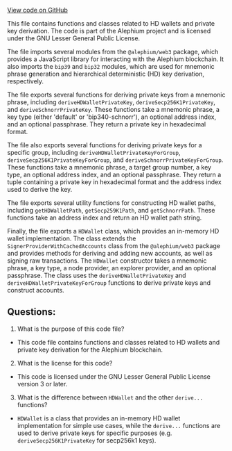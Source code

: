 [View code on GitHub](https://github.com/alephium/alephium-web3/packages/web3-wallet/src/hd-wallet.ts)

This file contains functions and classes related to HD wallets and private key derivation. The code is part of the Alephium project and is licensed under the GNU Lesser General Public License.

The file imports several modules from the `@alephium/web3` package, which provides a JavaScript library for interacting with the Alephium blockchain. It also imports the `bip39` and `bip32` modules, which are used for mnemonic phrase generation and hierarchical deterministic (HD) key derivation, respectively.

The file exports several functions for deriving private keys from a mnemonic phrase, including `deriveHDWalletPrivateKey`, `deriveSecp256K1PrivateKey`, and `deriveSchnorrPrivateKey`. These functions take a mnemonic phrase, a key type (either 'default' or 'bip340-schnorr'), an optional address index, and an optional passphrase. They return a private key in hexadecimal format.

The file also exports several functions for deriving private keys for a specific group, including `deriveHDWalletPrivateKeyForGroup`, `deriveSecp256K1PrivateKeyForGroup`, and `deriveSchnorrPrivateKeyForGroup`. These functions take a mnemonic phrase, a target group number, a key type, an optional address index, and an optional passphrase. They return a tuple containing a private key in hexadecimal format and the address index used to derive the key.

The file exports several utility functions for constructing HD wallet paths, including `getHDWalletPath`, `getSecp259K1Path`, and `getSchnorrPath`. These functions take an address index and return an HD wallet path string.

Finally, the file exports a `HDWallet` class, which provides an in-memory HD wallet implementation. The class extends the `SignerProviderWithCachedAccounts` class from the `@alephium/web3` package and provides methods for deriving and adding new accounts, as well as signing raw transactions. The `HDWallet` constructor takes a mnemonic phrase, a key type, a node provider, an explorer provider, and an optional passphrase. The class uses the `deriveHDWalletPrivateKey` and `deriveHDWalletPrivateKeyForGroup` functions to derive private keys and construct accounts.
## Questions: 
 1. What is the purpose of this code file?
- This code file contains functions and classes related to HD wallets and private key derivation for the Alephium blockchain.

2. What is the license for this code?
- This code is licensed under the GNU Lesser General Public License version 3 or later.

3. What is the difference between `HDWallet` and the other `derive...` functions?
- `HDWallet` is a class that provides an in-memory HD wallet implementation for simple use cases, while the `derive...` functions are used to derive private keys for specific purposes (e.g. `deriveSecp256K1PrivateKey` for secp256k1 keys).